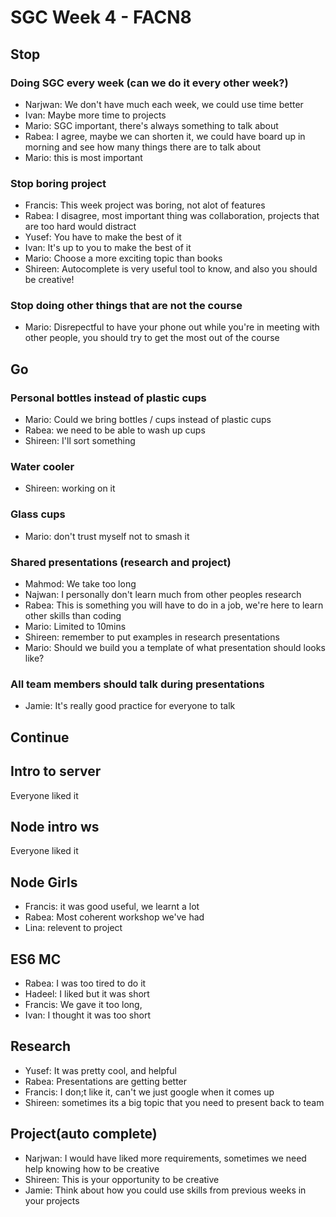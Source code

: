 # SGC Week 4 - FACN8

## Stop

### Doing SGC every week (can we do it every other week?)
- Narjwan: We don't have much each week, we could use time better
- Ivan: Maybe more time to projects
- Mario: SGC important, there's always something to talk about
- Rabea: I agree, maybe we can shorten it, we could have board up in morning and see how many things there are to talk about
- Mario: this is most important

### Stop boring project
- Francis: This week project was boring, not alot of features
- Rabea: I disagree, most important thing was collaboration, projects that are too hard would distract
- Yusef: You have to make the best of it
- Ivan: It's up to you to make the best of it
- Mario: Choose a more exciting topic than books
- Shireen: Autocomplete is very useful tool to know, and also you should be creative!

### Stop doing other things that are not the course
- Mario: Disrepectful to have your phone out while you're in meeting with other people, you should try to get the most out of the course

## Go

### Personal bottles instead of plastic cups
- Mario: Could we bring bottles / cups instead of plastic cups
- Rabea: we need to be able to wash up cups
- Shireen: I'll sort something

### Water cooler
- Shireen: working on it

### Glass cups
- Mario: don't trust myself not to smash it

### Shared presentations (research and project)
- Mahmod: We take too long
- Najwan: I personally don't learn much from other peoples research
- Rabea: This is something you will have to do in a job, we're here to learn other skills than coding
- Mario: Limited to 10mins 
- Shireen: remember to put examples in research presentations
- Mario: Should we build you a template of what presentation should looks like?


### All team members should talk during presentations
- Jamie: It's really good practice for everyone to talk 

## Continue


## Intro to server
Everyone liked it
## Node intro ws
Everyone liked it

## Node Girls
- Francis: it was good useful, we learnt a lot
- Rabea: Most coherent workshop we've had
- Lina: relevent to project

## ES6 MC
- Rabea: I was too tired to do it
- Hadeel: I liked but it was short
- Francis: We gave it too long,
- Ivan: I thought it was too short

## Research
- Yusef: It was pretty cool, and helpful
- Rabea: Presentations are getting better
- Francis: I don;t like it, can't we just google when it comes up
- Shireen: sometimes its a big topic that you need to present back to team

## Project(auto complete)
- Narjwan: I would have liked more requirements, sometimes we need help knowing how to be creative
- Shireen: This is your opportunity to be creative 
- Jamie: Think about how you could use skills from previous weeks in your projects 